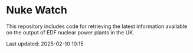 # Nuke Watch

This repository includes code for retrieving the latest information available on the output of EDF nuclear power plants in the UK.

Last updated: 2025-02-10 10:15